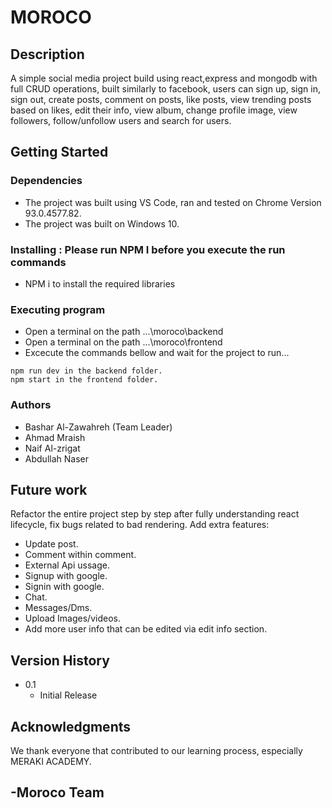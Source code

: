 # MOROCO

## Description

A simple social media project build using react,express and mongodb with full CRUD operations, built similarly to facebook, users can sign up, sign in, sign out,  create posts, comment on posts, like posts, view trending posts based on likes, edit their info, view album, change profile image, view followers, follow/unfollow users and search for users.

## Getting Started

### Dependencies

* The project was built using VS Code, ran and tested on Chrome Version 93.0.4577.82.
* The project was built on Windows 10.

### Installing : Please run NPM I before you execute the run commands

* NPM i to install the required libraries

### Executing program

* Open a terminal on the path ...\moroco\backend
* Open a terminal on the path ...\moroco\frontend
* Excecute the commands bellow and wait for the project to run...
```
npm run dev in the backend folder.
npm start in the frontend folder.
```

### Authors
* Bashar Al-Zawahreh (Team Leader)
* Ahmad Mraish
* Naif Al-zrigat
* Abdullah Naser

## Future work
Refactor the entire project step by step after fully understanding react lifecycle, fix bugs related to bad rendering.
Add extra features:
* Update post.
* Comment within comment.
* External Api ussage.
* Signup with google.
* Signin with google.
* Chat.
* Messages/Dms.
* Upload Images/videos.
* Add more user info that can be edited via edit info section.

## Version History

* 0.1
    * Initial Release

## Acknowledgments

We thank everyone that contributed to our learning process, especially MERAKI ACADEMY. 

 
## -Moroco Team
